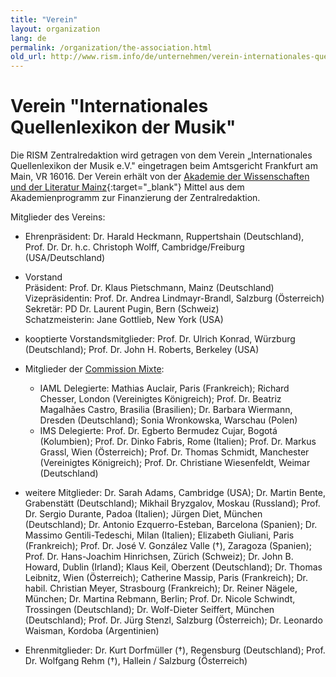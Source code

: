 ```yaml
---
title: "Verein"
layout: organization
lang: de
permalink: /organization/the-association.html
old_url: http://www.rism.info/de/unternehmen/verein-internationales-quellenlexikon-der-musik.html
---
```


# Verein "Internationales Quellenlexikon der Musik"

Die RISM Zentralredaktion wird getragen von dem Verein „Internationales Quellenlexikon der Musik e.V." eingetragen beim Amtsgericht Frankfurt am Main, VR 16016. Der Verein erhält von der [Akademie der Wissenschaften und der Literatur Mainz](http://www.adwmainz.de/){:target="_blank"} Mittel aus dem Akademienprogramm zur Finanzierung der Zentralredaktion.

Mitglieder des Vereins:

* Ehrenpräsident: Dr. Harald Heckmann, Ruppertshain (Deutschland), Prof. Dr. Dr. h.c. Christoph Wolff, Cambridge/Freiburg (USA/Deutschland)
* Vorstand\
Präsident: Prof. Dr. Klaus Pietschmann, Mainz (Deutschland)\
Vizepräsidentin: Prof. Dr. Andrea Lindmayr-Brandl, Salzburg (Österreich)\
Sekretär: PD Dr. Laurent Pugin, Bern (Schweiz)\
Schatzmeisterin: Jane Gottlieb, New York (USA)
* kooptierte Vorstandsmitglieder: Prof. Dr. Ulrich Konrad, Würzburg (Deutschland); Prof. Dr. John H. Roberts, Berkeley (USA)
* Mitglieder der [Commission Mixte](/organization/international-partners.html):
  - IAML Delegierte: Mathias Auclair, Paris (Frankreich); Richard Chesser, London (Vereinigtes Königreich); Prof. Dr. Beatriz Magalhães Castro, Brasilia (Brasilien); Dr. Barbara Wiermann, Dresden (Deutschland); Sonia Wronkowska, Warschau (Polen)
  - IMS Delegierte: Prof. Dr. Egberto Bermudez Cujar, Bogotá (Kolumbien); Prof. Dr. Dinko Fabris, Rome (Italien); Prof. Dr.  Markus Grassl, Wien (Österreich); Prof. Dr. Thomas Schmidt, Manchester (Vereinigtes Königreich); Prof. Dr. Christiane Wiesenfeldt, Weimar (Deutschland)

* weitere Mitglieder: Dr. Sarah Adams, Cambridge (USA); Dr. Martin Bente, Grabenstätt (Deutschland); Mikhail Bryzgalov, Moskau (Russland); Prof. Dr. Sergio Durante, Padoa (Italien); Jürgen Diet, München (Deutschland); Dr. Antonio Ezquerro-Esteban, Barcelona (Spanien); Dr. Massimo Gentili-Tedeschi, Milan (Italien); Elizabeth Giuliani, Paris (Frankreich); Prof. Dr. José V. González Valle (†), Zaragoza (Spanien); Prof. Dr. Hans-Joachim Hinrichsen, Zürich (Schweiz); Dr. John B. Howard, Dublin (Irland); Klaus Keil, Oberzent (Deutschland); Dr. Thomas Leibnitz, Wien (Österreich); Catherine Massip, Paris (Frankreich); Dr. habil. Christian Meyer, Strasbourg (Frankreich); Dr. Reiner Nägele, München; Dr. Martina Rebmann, Berlin; Prof. Dr. Nicole Schwindt, Trossingen (Deutschland); Dr. Wolf-Dieter Seiffert, München (Deutschland); Prof. Dr. Jürg Stenzl, Salzburg (Österreich); Dr. Leonardo Waisman, Kordoba (Argentinien)
* Ehrenmitglieder: Dr. Kurt Dorfmüller (†), Regensburg (Deutschland); Prof. Dr. Wolfgang Rehm (†), Hallein / Salzburg (Österreich)
